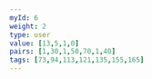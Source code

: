 ```yaml
---
myId: 6
weight: 2
type: user
value: [13,5,1,0]
pairs: [1,30,1,50,70,1,40]
tags: [73,94,113,121,135,155,165]
---
```

